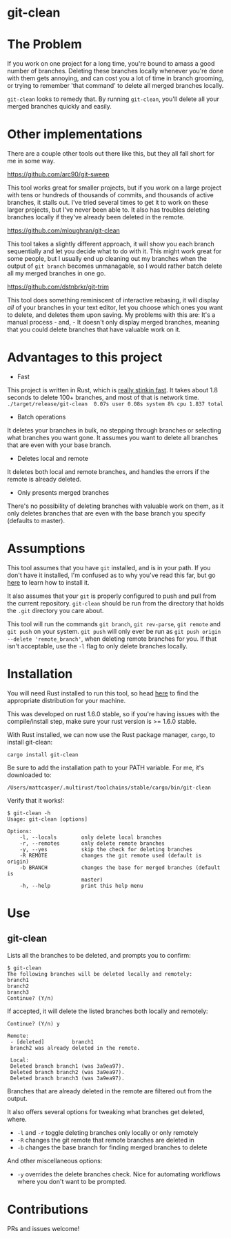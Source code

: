 git-clean
===========
# The Problem
If you work on one project for a long time, you're bound to amass a good number
of branches. Deleting these branches locally whenever you're done with them
gets annoying, and can cost you a lot of time in branch grooming, or trying to
remember 'that command' to delete all merged branches locally.

`git-clean` looks to remedy that. By running `git-clean`, you'll delete all
your merged branches quickly and easily.

# Other implementations
There are a couple other tools out there like this, but they all fall short for
me in some way.

https://github.com/arc90/git-sweep

This tool works great for smaller projects, but if you work on a large project
with tens or hundreds of thousands of commits, and thousands of active
branches, it stalls out. I've tried several times to get it to work on these
larger projects, but I've never been able to. It also has troubles deleting
branches locally if they've already been deleted in the remote.

https://github.com/mloughran/git-clean

This tool takes a slightly different approach, it will show you each branch
sequentially and let you decide what to do with it. This might work great for
some people, but I usually end up cleaning out my branches when the output of
`git branch` becomes unmanagable, so I would rather batch delete all my merged
branches in one go.

https://github.com/dstnbrkr/git-trim

This tool does something reminiscent of interactive rebasing, it will display
*all* of your branches in your text editor, let you choose which ones you want
to delete, and deletes them upon saving.  My problems with this are: It's a
manual process - and, - It doesn't only display merged branches, meaning that
you could delete branches that have valuable work on it.

# Advantages to this project
- Fast

This project is written in Rust, which is [really stinkin
fast](http://benchmarksgame.alioth.debian.org/u64q/rust.html). It takes about
1.8 seconds to delete 100+ branches, and most of that is network time.
`./target/release/git-clean  0.07s user 0.08s system 8% cpu 1.837 total`

- Batch operations

It deletes your branches in bulk, no stepping through branches or selecting
what branches you want gone. It assumes you want to delete all branches that
are even with your base branch.

- Deletes local and remote

It deletes both local and remote branches, and handles the errors if the remote
is already deleted.

- Only presents merged branches

There's no possibility of deleting branches with valuable work on them, as it
only deletes branches that are even with the base branch you specify (defaults
to master).

# Assumptions
This tool assumes that you have `git` installed, and is in your path. If you
don't have it installed, I'm confused as to why you've read this far, but go
[here](https://git-scm.com/book/en/v2/Getting-Started-Installing-Git) to learn
how to install it.

It also assumes that your `git` is properly configured to push and pull from
the current repository. `git-clean` should be run from the directory that
holds the `.git` directory you care about.

This tool will run the commands `git branch`, `git rev-parse`, `git remote` and
`git push` on your system. `git push` will only ever be run as `git push origin
--delete 'remote_branch'`, when deleting remote branches for you. If that isn't
acceptable, use the `-l` flag to only delete branches locally.

# Installation
You will need Rust installed to run this tool, so head
[here](https://www.rust-lang.org/downloads.html) to find the appropriate
distribution for your machine.

This was developed on rust 1.6.0 stable, so if you're having issues with the
compile/install step, make sure your rust version is >= 1.6.0 stable.

With Rust installed, we can now use the Rust package manager, `cargo`, to
install git-clean:
```shell
cargo install git-clean
```

Be sure to add the installation path to your PATH variable. For me, it's
downloaded to:
```
/Users/mattcasper/.multirust/toolchains/stable/cargo/bin/git-clean
```

Verify that it works!:
```shell
$ git-clean -h
Usage: git-clean [options]

Options:
    -l, --locals        only delete local branches
    -r, --remotes       only delete remote branches
    -y, --yes           skip the check for deleting branches
    -R REMOTE           changes the git remote used (default is origin)
    -b BRANCH           changes the base for merged branches (default is
                        master)
    -h, --help          print this help menu

```

# Use
## git-clean
Lists all the branches to be deleted, and prompts you to confirm:
```shell
$ git-clean
The following branches will be deleted locally and remotely:
branch1
branch2
branch3
Continue? (Y/n)
```

If accepted, it will delete the listed branches both locally and remotely:
```shell
Continue? (Y/n) y

Remote:
 - [deleted]         branch1
 branch2 was already deleted in the remote.

 Local:
 Deleted branch branch1 (was 3a9ea97).
 Deleted branch branch2 (was 3a9ea97).
 Deleted branch branch3 (was 3a9ea97).
```
Branches that are already deleted in the remote are filtered out from the
output.

It also offers several options for tweaking what branches get deleted, where.

* `-l` and `-r` toggle deleting branches only locally or only remotely
* `-R` changes the git remote that remote branches are deleted in
* `-b` changes the base branch for finding merged branches to delete

And other miscellaneous options:

* `-y` overrides the delete branches check. Nice for automating workflows where
  you don't want to be prompted.

# Contributions
PRs and issues welcome!
